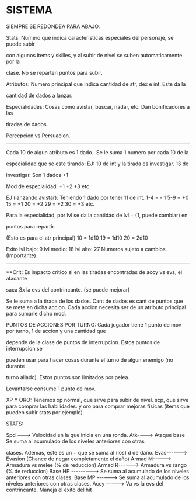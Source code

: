 # SISTEMA


SIEMPRE SE REDONDEA PARA ABAJO.


Stats: Numero que indica caracteristicas especiales del personaje, se puede subir 

con algunos items y skilles, y al subir de nivel se suben automaticamente por la 

clase. No se reparten puntos para subir.
 
Atributos: Numero principal que indica cantidad de str, dex e int. Este da la 

cantidad de dados a lanzar.

Especialidades: Cosas como avistar, buscar, nadar, etc. Dan bonificadores a las 

tiradas de dados.

Percepcion vs Persuacion.

---------------------------------------------------------------------------------------------------------------------------------
Cada 10 de algun atributo es 1 dado.. Se le suma 1 numero por cada 10 de la 

especialidad que se este tirando: EJ: 10 de int y la tirada es investigar. 13 de 

investigar. Son 1 dados +1 


Mod de especialidad. +1 +2 +3 etc.

EJ (lanzando avistar): Teniendo 1 dado por tener 11 de int.
1-4 = - 1
5-9 = +0
15 = +1 
20 = +2
29 = +2
30 = +3 etc.

Para la especialidad, por lvl se da la cantidad de lvl + (1, puede cambiar) en 

puntos para repartir.



(Esto es para el atr principal)
10 = 1d10
19 = 1d10
20 = 2d10


Exito lvl bajo: 9
lvl medio: 18
lvl alto: 27
Numeros sujeto a cambios. (Importante)

----------------------------------------------------------------------------------------------------------------------------

**Crit: Es impacto critico si en las tiradas encontradas de accy vs evs, el atacante 

saca 3x la evs del contrincante. 
(se puede mejorar)





Se le suma a la tirada de los dados. Cant de dados es cant de puntos que 
se mete en dicha accion. Cada accion necesita ser de un atributo principal
para sumarle dicho mod.




PUNTOS DE ACCIONES POR TURNO:
Cada jugador tiene 1 punto de mov por turno, 1 de accion y una cantidad que 

depende de la clase de puntos de interrupcion. Estos puntos de interrupcion se 

pueden usar para hacer cosas durante el turno de algun enemigo (no durante 

turno aliado). Estos puntos son limitados por pelea.

Levantarse consume 1 punto de mov.


XP Y ORO:
Tenemos xp normal, que sirve para subir de nivel.
scp, que sirve para comprar las habilidades.
y oro para comprar mejoras fisicas (items que pueden subir stats por ejemplo). 



STATS:

Spd ---> Velocidad en la que inicia en una ronda.
Atk----> Ataque base Se suma al acumulado de los niveles anteriores con otras 

clases. Ademas, este es un + que se suma al (los) d de daño.
Evas------> Evasion (Chance de negar completamente el daño)
Armad M-----> Armadura vs melee (% de reduccion)
Armad R------> Armadura vs rango (% de reduccion)
Base HP ---------> Se suma al acumulado de los niveles anteriores con otras clases.
Base MP ------> Se suma al acumulado de los niveles anteriores con otras clases.
Accy -----> Va vs la evs del contrincante. Maneja el exito del hit
